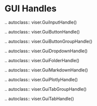 # GUI Handles

<!-- prettier-ignore-start -->

.. autoclass:: viser.GuiInputHandle()

.. autoclass:: viser.GuiButtonHandle()

.. autoclass:: viser.GuiButtonGroupHandle()

.. autoclass:: viser.GuiDropdownHandle()

.. autoclass:: viser.GuiFolderHandle()

.. autoclass:: viser.GuiMarkdownHandle()

.. autoclass:: viser.GuiPlotlyHandle()

.. autoclass:: viser.GuiTabGroupHandle()

.. autoclass:: viser.GuiTabHandle()

<!-- prettier-ignore-end -->
